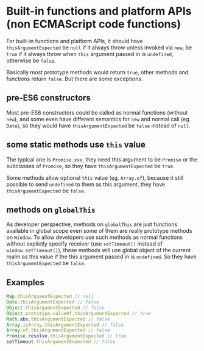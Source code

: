 # Built-in functions and platform APIs (non ECMAScript code functions)

For built-in functions and platform APIs, it should have `thisArgumentExpected` be `null` if it always throw unless invoked via `new`, be `true` if it always throw when `this` argument passed in is `undefined`, otherwise be `false`.

Basically most prototype methods would return `true`, other methods and functions return `false`. But there are some exceptions.

## pre-ES6 constructors

Most pre-ES6 constructors could be called as normal functions (without `new`), and some even have different semantics for `new` and normal call (eg. `Date`), so they would have
`thisArgumentExpected` be `false` instead of `null`.

## some static methods use `this` value

The typical one is `Promise.xxx`, they need this argument to be `Promise` or the subclasses of `Promise`, so they have `thisArgumentExpected` be `true`.

Some methods allow optional `this` value (eg. `Array.of`), because it still possible to send `undefined` to them as this argument, they have `thisArgumentExpected` be `false`.

## methods on `globalThis`

As developer perspective, methods on `globalThis` are just functions available in global scope even some of them are really prototype methods on `Window`. To allow developers use such methods as normal functions without explictly specify receiver (use `setTimeout()` instead of `window.setTimeout()`), these methods will use global object of the current realm as this value if the this argument passed in is `undefined`. So they have `thisArgumentExpected` be `false`.

## Examples

```js
Map.thisArgumentExpected // null
Date.thisArgumentExpected // false
Object.thisArgumentExpected // false
Object.prototype.valueOf.thisArgumentExpected // true
Math.abs.thisArgumentExpected // false
Array.isArray.thisArgumentExpected // false
Array.of.thisArgumentExpected // false
Promise.resolve.thisArgumentExpected // true
setTimeout.thisArgumentExpected // false
```
